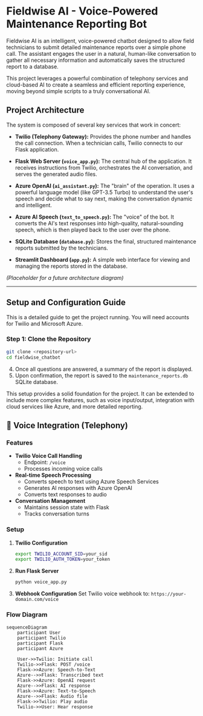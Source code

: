 # Fieldwise AI - Voice-Powered Maintenance Reporting Bot

Fieldwise AI is an intelligent, voice-powered chatbot designed to allow field technicians to submit detailed maintenance reports over a simple phone call. The assistant engages the user in a natural, human-like conversation to gather all necessary information and automatically saves the structured report to a database.

This project leverages a powerful combination of telephony services and cloud-based AI to create a seamless and efficient reporting experience, moving beyond simple scripts to a truly conversational AI.

## Project Architecture

The system is composed of several key services that work in concert:

- **Twilio (Telephony Gateway):** Provides the phone number and handles the call connection. When a technician calls, Twilio connects to our Flask application.

- **Flask Web Server (`voice_app.py`):** The central hub of the application. It receives instructions from Twilio, orchestrates the AI conversation, and serves the generated audio files.

- **Azure OpenAI (`ai_assistant.py`):** The "brain" of the operation. It uses a powerful language model (like GPT-3.5 Turbo) to understand the user's speech and decide what to say next, making the conversation dynamic and intelligent.

- **Azure AI Speech (`text_to_speech.py`):** The "voice" of the bot. It converts the AI's text responses into high-quality, natural-sounding speech, which is then played back to the user over the phone.

- **SQLite Database (`database.py`):** Stores the final, structured maintenance reports submitted by the technicians.

- **Streamlit Dashboard (`app.py`):** A simple web interface for viewing and managing the reports stored in the database.

 *(Placeholder for a future architecture diagram)*

---

## Setup and Configuration Guide

This is a detailed guide to get the project running. You will need accounts for Twilio and Microsoft Azure.

### Step 1: Clone the Repository

```bash
git clone <repository-url>
cd fieldwise_chatbot
```
4.  Once all questions are answered, a summary of the report is displayed.
5.  Upon confirmation, the report is saved to the `maintenance_reports.db` SQLite database.

This setup provides a solid foundation for the project. It can be extended to include more complex features, such as voice input/output, integration with cloud services like Azure, and more detailed reporting.

## 🎤 Voice Integration (Telephony)

### Features
- **Twilio Voice Call Handling** 
  - Endpoint: `/voice`
  - Processes incoming voice calls
- **Real-time Speech Processing**
  - Converts speech to text using Azure Speech Services
  - Generates AI responses with Azure OpenAI
  - Converts text responses to audio
- **Conversation Management**
  - Maintains session state with Flask
  - Tracks conversation turns

### Setup
1. **Twilio Configuration**
   ```bash
   export TWILIO_ACCOUNT_SID=your_sid
   export TWILIO_AUTH_TOKEN=your_token
   ```

2. **Run Flask Server**
   ```bash
   python voice_app.py
   ```

3. **Webhook Configuration**
   Set Twilio voice webhook to:
   `https://your-domain.com/voice`

### Flow Diagram
```mermaid
sequenceDiagram
    participant User
    participant Twilio
    participant Flask
    participant Azure
    
    User->>Twilio: Initiate call
    Twilio->>Flask: POST /voice
    Flask->>Azure: Speech-to-Text
    Azure-->>Flask: Transcribed text
    Flask->>Azure: OpenAI request
    Azure-->>Flask: AI response
    Flask->>Azure: Text-to-Speech
    Azure-->>Flask: Audio file
    Flask->>Twilio: Play audio
    Twilio->>User: Hear response
```
